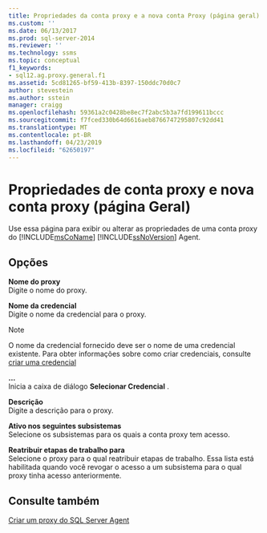 ```yaml
---
title: Propriedades da conta proxy e a nova conta Proxy (página geral) | Microsoft Docs
ms.custom: ''
ms.date: 06/13/2017
ms.prod: sql-server-2014
ms.reviewer: ''
ms.technology: ssms
ms.topic: conceptual
f1_keywords:
- sql12.ag.proxy.general.f1
ms.assetid: 5cd81265-bf59-413b-8397-150ddc70d0c7
author: stevestein
ms.author: sstein
manager: craigg
ms.openlocfilehash: 59361a2c0428be8ec7f2abc5b3a7fd199611bccc
ms.sourcegitcommit: f7fced330b64d6616aeb8766747295807c92dd41
ms.translationtype: MT
ms.contentlocale: pt-BR
ms.lasthandoff: 04/23/2019
ms.locfileid: "62650197"
---
```

# <a name="proxy-account-properties-and-new-proxy-account-general-page"></a>Propriedades de conta proxy e nova conta proxy (página Geral)
  Use essa página para exibir ou alterar as propriedades de uma conta proxy do [!INCLUDE[msCoName](../../includes/msconame-md.md)] [!INCLUDE[ssNoVersion](../../includes/ssnoversion-md.md)] Agent.  
  
## <a name="options"></a>Opções  
 **Nome do proxy**  
 Digite o nome do proxy.  
  
 **Nome da credencial**  
 Digite o nome da credencial para o proxy.  
  
> [!NOTE]  
>  O nome da credencial fornecido deve ser o nome de uma credencial existente. Para obter informações sobre como criar credenciais, consulte [criar uma credencial](../../relational-databases/security/authentication-access/create-a-credential.md)  
  
 **...**  
 Inicia a caixa de diálogo **Selecionar Credencial** .  
  
 **Descrição**  
 Digite a descrição para o proxy.  
  
 **Ativo nos seguintes subsistemas**  
 Selecione os subsistemas para os quais a conta proxy tem acesso.  
  
 **Reatribuir etapas de trabalho para**  
 Selecione o proxy para o qual reatribuir etapas de trabalho. Essa lista está habilitada quando você revogar o acesso a um subsistema para o qual proxy tinha acesso anteriormente.  
  
## <a name="see-also"></a>Consulte também  
 [Criar um proxy do SQL Server Agent](create-a-sql-server-agent-proxy.md)  
  
  
